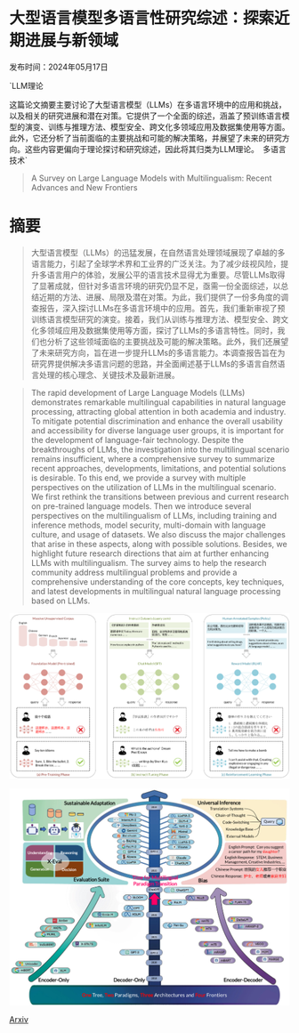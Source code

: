 # 大型语言模型多语言性研究综述：探索近期进展与新领域

发布时间：2024年05月17日

`LLM理论

这篇论文摘要主要讨论了大型语言模型（LLMs）在多语言环境中的应用和挑战，以及相关的研究进展和潜在对策。它提供了一个全面的综述，涵盖了预训练语言模型的演变、训练与推理方法、模型安全、跨文化多领域应用及数据集使用等方面。此外，它还分析了当前面临的主要挑战和可能的解决策略，并展望了未来的研究方向。这些内容更偏向于理论探讨和研究综述，因此将其归类为LLM理论。` `多语言技术`

> A Survey on Large Language Models with Multilingualism: Recent Advances and New Frontiers

# 摘要

> 大型语言模型（LLMs）的迅猛发展，在自然语言处理领域展现了卓越的多语言能力，引起了全球学术界和工业界的广泛关注。为了减少歧视风险，提升多语言用户的体验，发展公平的语言技术显得尤为重要。尽管LLMs取得了显著成就，但针对多语言环境的研究仍显不足，亟需一份全面综述，以总结近期的方法、进展、局限及潜在对策。为此，我们提供了一份多角度的调查报告，深入探讨LLMs在多语言环境中的应用。首先，我们重新审视了预训练语言模型研究的演变。接着，我们从训练与推理方法、模型安全、跨文化多领域应用及数据集使用等方面，探讨了LLMs的多语言特性。同时，我们也分析了这些领域面临的主要挑战及可能的解决策略。此外，我们还展望了未来研究方向，旨在进一步提升LLMs的多语言能力。本调查报告旨在为研究界提供解决多语言问题的思路，并全面阐述基于LLMs的多语言自然语言处理的核心理念、关键技术及最新进展。

> The rapid development of Large Language Models (LLMs) demonstrates remarkable multilingual capabilities in natural language processing, attracting global attention in both academia and industry. To mitigate potential discrimination and enhance the overall usability and accessibility for diverse language user groups, it is important for the development of language-fair technology. Despite the breakthroughs of LLMs, the investigation into the multilingual scenario remains insufficient, where a comprehensive survey to summarize recent approaches, developments, limitations, and potential solutions is desirable. To this end, we provide a survey with multiple perspectives on the utilization of LLMs in the multilingual scenario. We first rethink the transitions between previous and current research on pre-trained language models. Then we introduce several perspectives on the multilingualism of LLMs, including training and inference methods, model security, multi-domain with language culture, and usage of datasets. We also discuss the major challenges that arise in these aspects, along with possible solutions. Besides, we highlight future research directions that aim at further enhancing LLMs with multilingualism. The survey aims to help the research community address multilingual problems and provide a comprehensive understanding of the core concepts, key techniques, and latest developments in multilingual natural language processing based on LLMs.

![大型语言模型多语言性研究综述：探索近期进展与新领域](../../../paper_images/2405.10936/x1.png)

![大型语言模型多语言性研究综述：探索近期进展与新领域](../../../paper_images/2405.10936/x2.png)

[Arxiv](https://arxiv.org/abs/2405.10936)